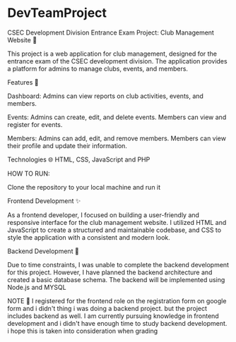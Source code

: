 # DevTeamProject
CSEC Development Division Entrance Exam Project: Club Management Website 👋

This project is a web application for club management, designed for the entrance exam of the CSEC development division. The application provides a platform for admins to manage clubs, events, and members.

Features 🚀

Dashboard: Admins can view reports on club activities, events, and members.

Events: Admins can create, edit, and delete events. Members can view and register for events.

Members: Admins can add, edit, and remove members. Members can view their profile and update their information.

Technologies 🌐
HTML, CSS, JavaScript and PHP

HOW TO RUN:

Clone the repository to your local machine and run it


Frontend Development ✨

As a frontend developer, I focused on building a user-friendly and responsive interface for the club management website. I utilized HTML and JavaScript to create a structured and maintainable codebase, and CSS to style the application with a consistent and modern look.

Backend Development 🚧

Due to time constraints, I was unable to complete the backend development for this project. However, I have planned the backend architecture and created a basic database schema. The backend will be implemented using Node.js and MYSQL

NOTE 💬
 I registered for the frontend role on the registration form on google form and i didn't thing i was doing a backend project. but the project includes backend as well. I am currently pursuing knowledge in frontend development and i didn't have enough time to study backend development. i hope this is taken into consideration when grading

